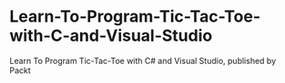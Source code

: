 # Learn-To-Program-Tic-Tac-Toe-with-C-and-Visual-Studio
Learn To Program Tic-Tac-Toe with C# and Visual Studio, published by Packt
